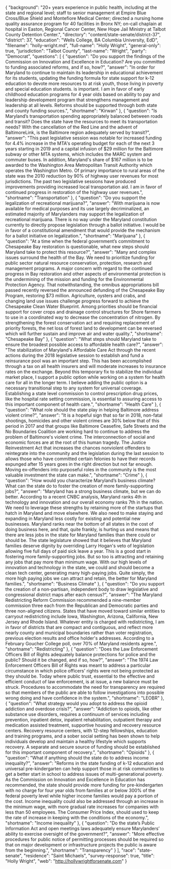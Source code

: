 {
  "background": "20+ years experience in public health, including at the state and regional level; staff to senior management at Empire Blue Cross/Blue Shield and Montefiore Medical Center; directed a nursing home quality assurance program for 40 facilities in Bronx NY; on-call chaplain at hospital in Easton, Regional Cancer Center, New Hope Jail Ministry at Talbot County Detention Center.",
  "directory": "content/state-senate/district-37",
  "district": 37,
  "education": "Wells College, BA Columbia University, EdD",
  "filename": "holly-wright.md",
  "full-name": "Holly Wright",
  "general-only": true,
  "jurisdiction": "Talbot County",
  "last-name": "Wright",
  "party": "Democrat",
  "questions": [
    {
      "question": "Do you support the findings of the Commission on Innovation and Excellence in Education? Are you committed to funding associated reforms, and if so, how?",
      "answer": "In order for Maryland to continue to maintain its leadership in educational achievement for its students, updating the funding formula for state support for k-12 education to devote more resources to at risk youth, those living in poverty and special education students. is important.  I am in favor of early childhood education programs for 4 year olds based on ability to pay and leadership development program that strengthens management and leadership at all levels.  Reforms should be supported through both state and county funding sources.",
      "shortname": "Kirwan"
    },
    {
      "question": "Is Maryland’s transportation spending appropriately balanced between roads and transit? Does the state have the resources to meet its transportation needs? With the cancellation of the Red Line and the advent of BaltimoreLink, is the Baltimore region adequately served by transit?",
      "answer": "This past legislative session was notable for increased funding for 4.4% increase in the MTA's operating budget for each of the next 3 years starting in 2019 and a capital infusion of $29 million for the Baltimore subway or other MTA systems, which includes the MARC system and commuter buses.  In addition, Maryland's share of $167 million is to be awarded to the Washington Area Metropolitan Transit Authority which operates the Washington Metro.  Of primary importance to rural areas of the state was the 2010 reduction by 90% of highway user revenues for most jurisdictions.  The past two legislative sessions have produced improvements providing increased local transportation aid.  I am in favor of continued progress in restoration of the highway user revenues.",
      "shortname": "Transportation"
    },
    {
      "question": "Do you support the legalization of recreational marijuana?",
      "answer": "With marijuana is now available for medical purposes and its use largely decriminalized, an estimated majority of Marylanders may support the legalization of recreational marijuana.  There is no way under the Maryland constitution currently to directly propose legislation through a ballot initiative.   I would be in favor of a constitutional amendment that would provide the mechanism for a ballot initiative on legalization.",
      "shortname": "Marijuana"
    },
    {
      "question": "At a time when the federal government’s commitment to Chesapeake Bay restoration is questionable, what new steps should Maryland take to protect this resource?",
      "answer": "Many and complex issues surround the health of the Bay.  We need to prioritize funding for public sector natural resource conservation, protection, research and management programs. A major concern with regard to the continued progress in Bay restoration and other aspects of environmental protection is the undermining of the mission and funding for the Environmental Protection Agency.  That notwithstanding, the omnibus appropriations bill passed recently reversed the announced defunding of the Chesapeake Bay Program, restoring $73 million.  Agriculture, oysters and crabs, and changing land use issues challenge progress forward to achieve the Chesapeake Clean Water Blueprint.  Among priorities should be financial support for cover crops and drainage control structures for Shore farmers to use in a coordinated way to decrease the concentration of nitrogen. By strengthening the forest conservation act and requiring replacement of priority forests, the net loss of forest land to development can be reversed which will further sustain and improve air and water quality.",
      "shortname": "Chesapeake Bay"
    },
    {
      "question": "What steps should Maryland take to ensure the broadest possible access to affordable health care?",
      "answer": "The stabilization of Maryland's Affordable Care Act through the recent actions during the 2018 legislative session to establish and fund a reinsurance pool was an important step.  This has been accomplished through a tax on all health insurers and will moderate increases to insurance rates on the exchange.  Beyond this temporary fix to stabilize the individual market place, I support a public option while working on a system for health care for all in the longer term.  I believe adding the public option is a necessary transitional step to any system for universal coverage. Establishing a state level commission to control prescription drug prices, like the hospital rate setting commission, is essential to assuring access to this important component of health care.",
      "shortname": "Health Care"
    },
    {
      "question": "What role should the state play in helping Baltimore address violent crime?",
      "answer": "It is a hopeful sign that so far in 2018, non-fatal shootings, homicides and other violent crimes are 30% below that of this period in 2017 and that groups like Baltimore Ceasefire, Safe Streets and the No Boundaries Coalition are working hard to continue to address the problem of Baltimore's violent crime.  The interconnection of social and economic forces are at the root of this human tragedy.  The Justice Reinvestment Act that increases the chances nonviolent offenders to reintegrate into the community and the legislation during the last session to allows those who have committed certain felonies to have their records expunged after 15 years goes in the right direction but not far enough.  Moving ex-offenders into purposeful roles in the community is the most valuable investment the state can make.",
      "shortname": "Crime"
    },
    {
      "question": "How would you characterize Maryland’s business climate? What can the state do to foster the creation of more family-supporting jobs?",
      "answer": "Maryland has a strong business climate, but we can do better.  According to a recent CNBC analysis, Maryland  ranks 4th in technology and innovation and our overall economy ranks 7th in the nation.  We need to leverage these strengths by retaining more of the startups that hatch in Maryland and move elsewhere.  We also need to make staying and expanding in Maryland less costly for existing and potential new businesses.  Maryland ranks near the bottom of all states in the cost of doing business here, and that, quite frankly, is hurting us and means that there are less jobs in the state for Maryland families than there could or should be.  The state legislature showed that it believes that Maryland families deserve dignity by overriding Larry Hogan's veto of legislation allowing five full days of paid sick leave a year.  This is a good start in fostering more family-supporting jobs.  But so too is attracting and retaining any jobs that pay more than minimum wage.  With our high levels of innovation and technology in the state, we could and should become a clean tech center, generating many high-paying jobs.  Quite simply, the more high paying jobs we can attract and retain, the better for Maryland families.",
      "shortname": "Business Climate"
    },
    {
      "question": "Do you support the creation of a non-partisan, independent body to draw legislative and congressional district maps after each census?",
      "answer": "The Maryland Redistricting Reform Commission recommended a nine-member commission three each from the Republican and Democratic parties and three non-aligned citizens.  States that have moved toward similar entities to carryout redistricting include Iowa, Washington, Arizona, California, New Jersey and Rhode Island.  Whatever entity is charged with redistricting,  I am in favor of districts that are compact and contiguous, and reflect more nearly county and municipal boundaries rather than voter registration, previous election results and office holder's addresses.  According to a February Goucher College poll, over 70% of Maryland residents agree.",
      "shortname": "Redistricting"
    },
    {
      "question": "Does the Law Enforcement Officers Bill of Rights adequately balance protections for police and the public? Should it be changed, and if so, how?",
      "answer": "The 1974 Law Enforcement Officers Bill of Rights was meant to address a particular circumstance in which police officers' rights were not being protected as they should be.  Today where public trust, essential to the effective and efficient conduct of law enforcement, is at issue,  a new balance must be struck.  Procedures to accommodate the need for transparency are required so that members of the public are able to follow investigations into possible wrong doing and have confidence in the system.",
      "shortname": "LEOBR"
    },
    {
      "question": "What strategy would you adopt to address the opioid addiction and overdose crisis?",
      "answer": "Addiction to opioids, like other substance use disorders, requires a continuum of services including  prevention, inpatient detox, inpatient rehabilitation, outpatient therapy and medication assisted treatment, supportive housing and recovery resource centers.  Recovery resource centers, with 12-step fellowships, education and training programs, and a sober social setting has been shown to help individuals develop and maintain  a healthy lifestyle  which supports  recovery.   A separate and secure source of funding should be established for this important component of recovery.",
      "shortname": "Opioids"
    },
    {
      "question": "What if anything should the state do to address income inequality?",
      "answer": "Reforms in the state funding of k-12 education and universal pre-kindergarten can help support those in at risk communities to get a better start in school to address issues of multi-generational poverty. As the Commission on Innovation and Excellence in Education has recommended, the state should provide more funding for pre-kindergarten with no charge for four year olds from families at or below 300% of the federal poverty level while higher income families would pay a portion of the cost.  Income inequality could also be addressed through an increase in the minimum wage,  with more gradual rate increases for companies with less than 50 employees.  The Consumer Price Index, should used to keep the rate of increase in keeping with the conditions of the economy.",
      "shortname": "Income inequality"
    },
    {
      "question": "Do the state’s Public Information Act and open meetings laws adequately ensure Marylanders’ ability to exercise oversight of the government?",
      "answer": "More effective procedures for public notice of permitting processes should be required so that on major development or infrastructure projects the public is aware from the beginning.",
      "shortname": "Transparency"
    }
  ],
  "race": "state-senate",
  "residence": "Saint Michaels",
  "survey-response": true,
  "title": "Holly Wright",
  "web": "http://hollywrightforsenate.com"
}
